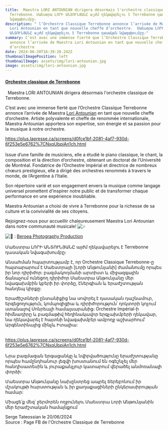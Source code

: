 ```yaml
---
title:  Maestra LORI ANTOUNIAN dirigera désormais l'orchestre classique de
  Terrebonne. Մաեստրա ԼՈՐԻ ԱՆՏՈՒՆՅԱՆԸ այժմ ղեկավարելու է Terrebonne դասական
  նվագախումբը։
description: " l’Orchestre Classique Terrebonne annonce l’arrivée de Maestra
  Lori Antounian en tant que nouvelle cheffe d’orchestre.  Մաեստրա ԼՈՐԻ
  ԱՆՏՈՒՆՅԱՆԸ այժմ ղեկավարելու է Terrebonne դասական նվագախումբը։"
summary: C’est avec une immense fierté que l’Orchestre Classique Terrebonne
  annonce l’arrivée de Maestra Lori Antounian en tant que nouvelle cheffe
  d’orchestre
date: 2024-06-20T16:39:28.242Z
thumbnailImagePosition: left
thumbnailImage: assets/img/lori-antounian.jpg
image: assets/img/lori-antounian.jpg
---
```

<!--StartFragment-->

#### **[Orchestre classique de Terrebonne](https://www.facebook.com/profile.php?id=100054458740008&__cft__[0]=AZWRF6PWJ9BcSbsN6JO5FTy6prn13blwPuvnGqVQCuqoIMu4DHlQqD8IQ9jWFrEH_Rdmzwx9xUVeMNLn1Bvq8irG-ZaskMb5X-qjgUHshmwJUQqKLo6EJkG-J6V01O5ununUa0ApYgLdi_4Mgja8pymIlPI3pRyrGtyRSZIIvwEgKofopStOg5G2xytSe1O9F5vd0Rws6exBM2GYEO_xnaJy9MMO76XlJxCb0kS9BPBZHQ&__tn__=-UC%2CP-y-R)**

[](https://www.facebook.com/search/top/?__cft__[0]=AZWRF6PWJ9BcSbsN6JO5FTy6prn13blwPuvnGqVQCuqoIMu4DHlQqD8IQ9jWFrEH_Rdmzwx9xUVeMNLn1Bvq8irG-ZaskMb5X-qjgUHshmwJUQqKLo6EJkG-J6V01O5ununUa0ApYgLdi_4Mgja8pymIlPI3pRyrGtyRSZIIvwEgKofopStOg5G2xytSe1O9F5vd0Rws6exBM2GYEO_xnaJy9MMO76XlJxCb0kS9BPBZHQ&__tn__=%2CO%2CP-y-R#?bdh)  Maestra LORI ANTOUNIAN dirigera désormais l'orchestre classique de Terrebonne. 

C’est avec une immense fierté que l’Orchestre Classique Terrebonne annonce l’arrivée de Maestra [Lori Antounian](https://www.facebook.com/profile.php?id=48306063&__cft__[0]=AZWRF6PWJ9BcSbsN6JO5FTy6prn13blwPuvnGqVQCuqoIMu4DHlQqD8IQ9jWFrEH_Rdmzwx9xUVeMNLn1Bvq8irG-ZaskMb5X-qjgUHshmwJUQqKLo6EJkG-J6V01O5ununUa0ApYgLdi_4Mgja8pymIlPI3pRyrGtyRSZIIvwEgKofopStOg5G2xytSe1O9F5vd0Rws6exBM2GYEO_xnaJy9MMO76XlJxCb0kS9BPBZHQ&__tn__=-]K-y-R) en tant que nouvelle cheffe d’orchestre. Artiste [](<>)polyvalente et cheffe de renommée internationale, Maestra Antounian apportera son expertise, son énergie et sa passion pour la musique à notre orchestre.

<https://plus.lapresse.ca/screens/d0fce1bf-2081-4af7-930d-6f253e5e6762%7CNxqUbpiAn1ch.html>\
\
Issue d’une famille de musiciens, elle a étudié le piano classique, le chant, la composition et la direction d’orchestre, obtenant un doctorat de l’Université de Montréal. Fondatrice de l’Orchestre Impérial et directrice de nombreux chœurs prestigieux, elle a dirigé des orchestres renommés à travers le monde, de l’Argentine à l’Italie.

Son répertoire varié et son engagement envers la musique comme langage universel promettent d’inspirer notre public et de transformer chaque performance en une expérience inoubliable.

Maestra Antounian a choisi de vivre à Terrebonne pour la richesse de sa culture et la convivialité de ses citoyens.

Rejoignez-nous pour accueillir chaleureusement Maestra Lori Antounian dans notre communauté musicale! ![🎶](https://static.xx.fbcdn.net/images/emoji.php/v9/t1f/1/16/1f3b6.png)

![📸](https://static.xx.fbcdn.net/images/emoji.php/v9/tde/1/16/1f4f8.png) : [Beroea Photography Production](https://www.facebook.com/BeroeaPhotographyProduction?__cft__[0]=AZWRF6PWJ9BcSbsN6JO5FTy6prn13blwPuvnGqVQCuqoIMu4DHlQqD8IQ9jWFrEH_Rdmzwx9xUVeMNLn1Bvq8irG-ZaskMb5X-qjgUHshmwJUQqKLo6EJkG-J6V01O5ununUa0ApYgLdi_4Mgja8pymIlPI3pRyrGtyRSZIIvwEgKofopStOg5G2xytSe1O9F5vd0Rws6exBM2GYEO_xnaJy9MMO76XlJxCb0kS9BPBZHQ&__tn__=-]K-y-R)\
\
Մաեստրա ԼՈՐԻ ԱՆՏՈՒՆՅԱՆԸ այժմ ղեկավարելու է Terrebonne դասական նվագախումբը։

Անսահման հպարտությամբ է, որ Orchestre Classique Terrebonne-ը հայտարարում է Մաեստրայի \[Լորի Անթունյանի] ժամանումը որպես իր նոր դիրիժոր: [](<>)բազմակողմանի արտիստ և միջազգային ճանաչում ունեցող դիրիժոր Մաեստրա Անթունյանը մեր նվագախմբին կբերի իր փորձը, էներգիան և երաժշտության հանդեպ կիրքը:

Երաժիշտների ընտանիքից նա սովորել է դասական դաշնամուր, երգեցողություն, կոմպոզիցիա և դիրիժորություն՝ դոկտորի կոչում ստանալով Մոնրեալի համալսարանից։ Orchestre Impérial-ի հիմնադիրը և բազմաթիվ հեղինակավոր երգչախմբերի ղեկավար, նա ղեկավարել է հայտնի նվագախմբեր ամբողջ աշխարհում՝ Արգենտինայից մինչև Իտալիա:

\
<https://plus.lapresse.ca/screens/d0fce1bf-2081-4af7-930d-6f253e5e6762%7CNxqUbpiAn1ch.html>\
\
Նրա բազմազան երգացանկը և նվիրվածությունը երաժշտությանը որպես համընդհանուր լեզվի խոստանում են ոգեշնչել մեր հանդիսատեսին և յուրաքանչյուր կատարում վերածել անմոռանալի փորձի:

Մաեստրա Անթունյանը նախընտրեց ապրել Տերեբոնում իր մշակույթի հարստության և իր քաղաքացիների ընկերասիրության համար:

Միացե՛ք մեզ՝ ջերմորեն ողջունելու Մաեստրա Լորի Անթունյանին մեր երաժշտական ​​համայնքում

S﻿erge Tateossian le 20/06/2024   \
Source : Page FB de l'Orchestre Classique de Terrebonne